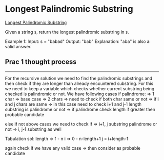 # Longest Palindromic Substring

[Longest Palindromic Substring](https://leetcode.com/problems/longest-palindromic-substring/description/)

Given a string s, return the longest palindromic substring in s.

Example 1:
Input: s = "babad"
Output: "bab"
Explanation: "aba" is also a valid answer.

## Prac 1 thought process

---

For the recursive solution we need to find the palindromic substrings and then check if they are longer than already encountered substring. For this we need to keep a variable which checks whether current substring being checked is palindromic or not.
We have following cases if palindrome:
=> 1 char => base case
=> 2 chars => need to check if both char same or not
=> if i and j chars are same => in this case need to check i+1 and j-1 length substring is palindrome or not => if palindrome check length if greater then probable candidate

else if not above cases we need to check if
=> i+1, j substring palindrome or not
=> i, j-1 substring as well

Tabulation sol:
length => 1 - n
i => 0 - n-length+1
j = i+length-1

again check if we have any valid case => then consider as probable candidate
